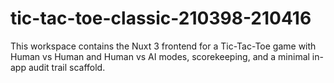 # tic-tac-toe-classic-210398-210416

This workspace contains the Nuxt 3 frontend for a Tic-Tac-Toe game with Human vs Human and Human vs AI modes, scorekeeping, and a minimal in-app audit trail scaffold.